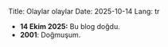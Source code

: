 Title: Olaylar olaylar
Date: 2025-10-14
Lang: tr

* **14 Ekim 2025:** Bu blog doğdu.
* **2001**: Doğmuşum.
